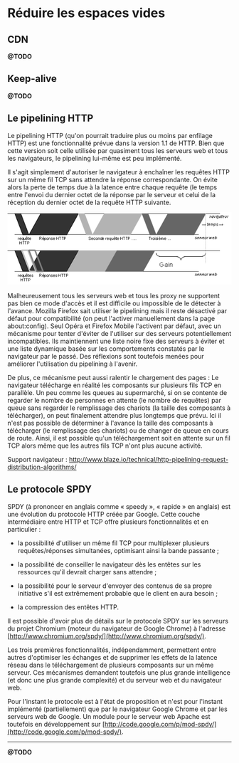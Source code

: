 
Réduire les espaces vides
=========================

CDN
---

**@TODO**

Keep-alive
----------

**@TODO**

Le pipelining HTTP
------------------

Le pipelining HTTP (qu'on pourrait traduire plus ou moins par 
enfilage HTTP) est une fonctionnalité prévue dans la version 
1.1 de HTTP. Bien que cette version soit celle utilisée par quasiment 
tous les serveurs web et tous les navigateurs, le pipelining 
lui-même est peu implémenté. 

Il s'agit simplement d'autoriser le navigateur à enchaîner 
les requêtes HTTP sur un même fil TCP sans attendre la réponse 
correspondante. On évite alors la perte de temps due à la latence 
entre chaque requête (le temps entre l'envoi du dernier octet 
de la réponse par le serveur et celui de la réception du dernier 
octet de la requête HTTP suivante. 

![Impact du pipelining HTTP](img/chap07-impact-du-pipelining-http.png)

Malheureusement tous les serveurs web et tous les proxy ne supportent 
pas bien ce mode d'accès et il est difficile ou impossible de le 
détecter à l'avance. Mozilla Firefox sait utiliser le pipelining 
mais il reste désactivé par défaut pour compatibilité (on peut 
l'activer manuellement dans la page about:config). Seul Opéra 
et Firefox Mobile l'activent par défaut, avec un mécanisme pour 
tenter d'éviter de l'utiliser sur des serveurs potentiellement 
incompatibles. Ils maintiennent une liste noire fixe des serveurs 
à éviter et une liste dynamique basée sur les comportements constatés 
par le navigateur par le passé. Des réflexions sont toutefois 
menées pour améliorer l'utilisation du pipelining à l'avenir. 

De plus, ce mécanisme peut aussi ralentir le chargement des pages 
: Le navigateur télécharge en réalité les composants sur plusieurs 
fils TCP en parallèle. Un peu comme les queues au supermarché, 
si on se contente de regarder le nombre de personnes en attente 
(le nombre de requêtes) par queue sans regarder le remplissage 
des chariots (la taille des composants à télécharger), on peut 
finalement attendre plus longtemps que prévu. Ici il n'est pas 
possible de déterminer à l'avance la taille des composants à 
télécharger (le remplissage des chariots) ou de changer de queue 
en cours de route. Ainsi, il est possible qu'un téléchargement 
soit en attente sur un fil TCP alors même que les autres fils TCP 
n'ont plus aucune activité. 

Support navigateur : http://www.blaze.io/technical/http-pipelining-request-distribution-algorithms/ 

Le protocole SPDY
-----------------

SPDY (à prononcer en anglais comme « speedy », « rapide » en anglais) 
est une évolution du protocole HTTP créée par Google. Cette couche 
intermédiaire entre HTTP et TCP offre plusieurs fonctionnalités 
et en particulier : 

* la possibilité d'utiliser un même fil TCP pour multiplexer 
  plusieurs requêtes/réponses simultanées, optimisant ainsi 
  la bande passante ; 

* la possibilité de conseiller le navigateur dès les entêtes 
  sur les ressources qu'il devrait charger sans attendre ; 

* la possibilité pour le serveur d'envoyer des contenus de sa 
  propre initiative s'il est extrêmement probable que le client 
  en aura besoin ; 

* la compression des entêtes HTTP. 

Il est possible d'avoir plus de détails sur le protocole SPDY 
sur les serveurs du projet Chromium (moteur du navigateur de 
Google Chrome) à l'adresse [http://www.chromium.org/spdy/](http://www.chromium.org/spdy/). 

Les trois premières fonctionnalités, indépendamment, permettent 
entre autres d'optimiser les échanges et de supprimer les effets 
de la latence réseau dans le téléchargement de plusieurs composants 
sur un même serveur. Ces mécanismes demandent toutefois une 
plus grande intelligence (et donc une plus grande complexité) 
et du serveur web et du navigateur web. 

Pour l'instant le protocole est à l'état de proposition et n'est 
pour l'instant implémenté (partiellement) que par le navigateur 
Google Chrome et par les serveurs web de Google. Un module pour 
le serveur web Apache est toutefois en développement sur [http://code.google.com/p/mod-spdy/](http://code.google.com/p/mod-spdy/). 

----

**@TODO**